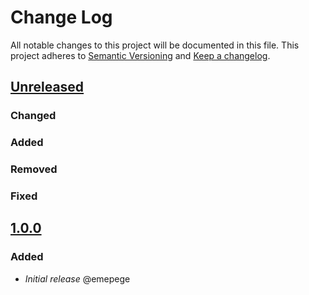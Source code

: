 # Change Log

All notable changes to this project will be documented in this file.
This project adheres to [Semantic Versioning](http://semver.org/) and [Keep a changelog](https://github.com/olivierlacan/keep-a-changelog).

## [Unreleased](https://github.com/idealista/proxysql_role/tree/develop)
### Changed
### Added
### Removed
### Fixed
## [1.0.0](https://github.com/idealista/proxysql_role/tree/1.0.0)
### Added
- *Initial release* @emepege

